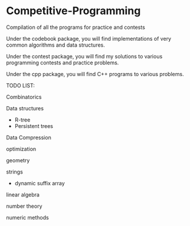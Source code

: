 # Competitive-Programming
Compilation of all the programs for practice and contests

Under the codebook package, you will find implementations of very common algorithms and data structures.

Under the contest package, you will find my solutions to various programming contests and practice problems.

Under the cpp package, you will find C++ programs to various problems.

TODO LIST:

Combinatorics

Data structures
 - R-tree
 - Persistent trees

Data Compression

optimization

geometry

strings
 - dynamic suffix array

linear algebra

number theory

numeric methods

